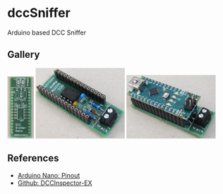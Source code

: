 # dccSniffer
Arduino based DCC Sniffer


## Gallery
<p float="left">
  <img src="./doc/readme/dcc_sniffer_pcb.jpg"     height="12%" width="12%" title="PCB"              alt="DCC Sniffer PCB"/>
  <img src="./doc/readme/dcc_sniffer_afe.jpg"     height="40%" width="40%" title="Analog front end" alt="DCC Sniffer Analog Front End" />
  <img src="./doc/readme/dcc_sniffer_arduino.jpg" height="40%" width="40%" title="DCC Sniffer"      alt="DCC Sniffer with Arduino"/>
</p>


## References
* [Arduino Nano: Pinout](https://iotspace.dev/arduino-nano-pinout/)
* [Github: DCCInspector-EX](https://github.com/DCC-EX/DCCInspector-EX)
